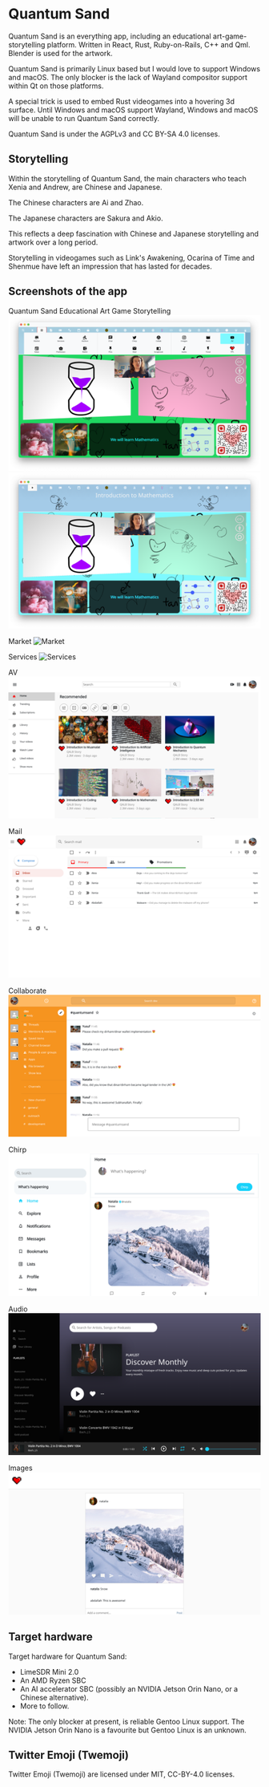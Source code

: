 # Quantum Sand

Quantum Sand is an everything app, including an educational art-game-storytelling platform. Written in React, Rust, Ruby-on-Rails, C++ and Qml. Blender is used for the artwork.

Quantum Sand is primarily Linux based but I would love to support Windows and macOS. The only blocker is the lack of Wayland compositor support within Qt on those platforms.

A special trick is used to embed Rust videogames into a hovering 3d surface. Until Windows and macOS support Wayland, Windows and macOS will be unable to run Quantum Sand correctly.

Quantum Sand is under the AGPLv3 and CC BY-SA 4.0 licenses.

## Storytelling

Within the storytelling of Quantum Sand, the main characters who teach Xenia and Andrew, are Chinese and Japanese.

The Chinese characters are Ai and Zhao.

The Japanese characters are Sakura and Akio.

This reflects a deep fascination with Chinese and Japanese storytelling and artwork over a long period.

Storytelling in videogames such as Link's Awakening, Ocarina of Time and Shenmue have left an impression that has lasted for decades.

## Screenshots of the app

Quantum Sand Educational Art Game Storytelling
![Educational Art Game Storytelling](/img/Educational-Art-Game-Storytelling_3.png)
![Educational Art Game Storytelling](/img/Educational-Art-Game-Storytelling_2.png)

Market
![Market](/img/Market.png)

Services
![Services](/img/Services.png)

AV
![AV](/img/AV.png)


Mail
![Mail](/img/Mail.png)


Collaborate
![Collaborate](/img/Collaborate.png)


Chirp
![Chirp](/img/Chirp.png)


Audio
![Audio](/img/Audio.png)


Images
![Images](/img/Images.png)


## Target hardware

Target hardware for Quantum Sand:

* LimeSDR Mini 2.0
* An AMD Ryzen SBC
* An AI accelerator SBC (possibly an NVIDIA Jetson Orin Nano, or a Chinese alternative).
* More to follow.

Note: The only blocker at present, is reliable Gentoo Linux support. The NVIDIA Jetson Orin Nano is a favourite but Gentoo Linux is an unknown.

## Twitter Emoji (Twemoji)

Twitter Emoji (Twemoji) are licensed under MIT, CC-BY-4.0 licenses.
